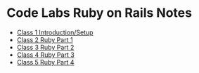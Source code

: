 # Code Labs Ruby on Rails Notes
- [Class 1 Introduction/Setup]()
- [Class 2 Ruby Part 1]()
- [Class 3 Ruby Part 2]()
- [Class 4 Ruby Part 3]()
- [Class 5 Ruby Part 4]()
